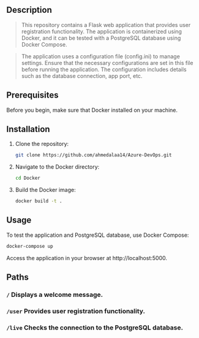 ## Description

> This repository contains a Flask web application that provides user registration functionality. The application is containerized using Docker, and it can be tested with a PostgreSQL database using Docker Compose.

 > The application uses a configuration file (config.ini) to manage settings. Ensure that the necessary configurations are set in this file before running the application. The configuration includes details such as the database connection, app port, etc.


## Prerequisites

Before you begin, make sure that Docker installed on your machine.

## Installation

1. Clone the repository:

    ```bash
    git clone https://github.com/ahmedalaa14/Azure-DevOps.git
    ```

2. Navigate to the Docker directory:

    ```bash
    cd Docker
    ```

3. Build the Docker image:

    ```bash
    docker build -t .
    ```

## Usage

To test the application and PostgreSQL database, use Docker Compose:

```bash
docker-compose up
```
Access the application in your browser at http://localhost:5000.

## Paths

### `/` Displays a welcome message.
### `/user` Provides user registration functionality.
### `/live` Checks the connection to the PostgreSQL database.


